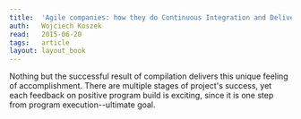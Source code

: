 ```yaml
---
title:	'Agile companies: how they do Continuous Integration and Delivery?'
auth:	Wojciech Koszek
read:	2015-06-20
tags:	article
layout: layout_book
---
```


Nothing but the successful result of compilation delivers this unique
feeling of accomplishment. There are multiple stages of project's success,
yet each feedback on positive program build is exciting, since it is one
step from program execution--ultimate goal.
